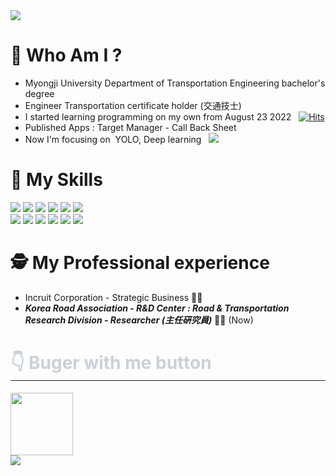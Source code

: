 <img src="https://capsule-render.vercel.app/api?type=Rect&color=auto&height=100&section=header&text=🍔imonkfcwifi🍔&fontSize=90" />

# 🍔  Who Am I ?

- Myongji University Department of Transportation Engineering bachelor's degree
- Engineer Transportation certificate holder (交通技士) 
- I started learning programming on my own from August 23 2022 &nbsp; [![Hits](https://hits.seeyoufarm.com/api/count/incr/badge.svg?url=https%3A%2F%2Fgithub.com%2Fgjbae1212%2Fimonkfcwifi&count_bg=%23000000&title_bg=%23555555&icon=visualstudiocode.svg&icon_color=%23FFFFFF&title=imonkfcwifi&edge_flat=true)](https://hits.seeyoufarm.com) 
- Published Apps : Target Manager - Call Back Sheet
- Now I'm focusing on  &nbsp;YOLO, Deep learning &nbsp; <img src="https://img.shields.io/badge/python-3776AB?style=for-the-badge&logo=python&logoColor=white">

# 🤹 My Skills

<div align=left>

<img src="https://img.shields.io/badge/html5-E34F26?style=for-the-badge&logo=html5&logoColor=white"> 
<img src="https://img.shields.io/badge/css-1572B6?style=for-the-badge&logo=css3&logoColor=white"> 
<img src="https://img.shields.io/badge/javascript-F7DF1E?style=for-the-badge&logo=javascript&logoColor=white"> 
<img src="https://img.shields.io/badge/node.js-339933?style=for-the-badge&logo=Node.js&logoColor=white">
<img src="https://img.shields.io/badge/dart-0175C2?style=for-the-badge&logo=dart&logoColor=white"> 
<img src="https://img.shields.io/badge/flutter-02569B?style=for-the-badge&logo=flutter&logoColor=white"> <br/>
<img src="https://img.shields.io/badge/python-3776AB?style=for-the-badge&logo=python&logoColor=white">
<img src="https://img.shields.io/badge/qgis-589632?style=for-the-badge&logo=qgis&logoColor=white">
<img src="https://img.shields.io/badge/autocad-E51050?style=for-the-badge&logo=autocad&logoColor=white">
<img src="https://img.shields.io/badge/mysql-4479A1?style=for-the-badge&logo=mysql&logoColor=white">
<img src="https://img.shields.io/badge/postgresql-4169E1?style=for-the-badge&logo=postgresql&logoColor=white">
<img src="https://img.shields.io/badge/yolo-412991?style=for-the-badge&logo=openai&logoColor=white">


</div>

# 🕵️ My Professional experience
- Incruit Corporation - Strategic Business 🧑‍💼
- ***Korea Road Association - R&D Center : Road & Transportation Research Division - Researcher (主任硏究員)*** 🧑‍🏫 (Now)

<div style="text-align: left;">
    <h1 style="border-bottom: 1px solid #21262d; color: #c9d1d9;"> 👇 Buger with me button </h1>


 <img src="https://i.giphy.com/media/v1.Y2lkPTc5MGI3NjExdjVjd2Zhb3l2djc2eWtoeGRnZmltd2VyYzQwMnI4dHkzMTc5bHV6NiZlcD12MV9pbnRlcm5hbF9naWZfYnlfaWQmY3Q9Zw/0lGd2OXXHe4tFhb7Wh/giphy.gif" width="100"/>
    <div style="text-align: left;"> <a href=mailto:devimonkfcwifi@gmail.com> <img src="https://img.shields.io/badge/Gmail-EA4335?style=for-the-badge&logo=Gmail&logoColor=white&link=mailto:devimonkfcwifi@gmail.com"> </a>
          </div>  <br> 
    <div style="text-align: left;">  </div> 
    </div>
    
    


<!--<table><tr><td valign="top" width="50%">

<!--<img src="https://github-readme-stats.vercel.app/api?username=imonkfcwifi&show_icons=true&count_private=true&hide_border=true" align="left" style="width: 90%" />


</td><td valign="top" width="50%">

<!--<img src="https://github-readme-stats.vercel.app/api/top-langs/?username=imonkfcwifi&hide_border=true&layout=compact" align="left" style="width: 90%" />-->

  
  
<!--</td></tr></table>  

<br/> 
<a href="https://hits.seeyoufarm.com"><img src="https://hits.seeyoufarm.com/api/count/incr/badge.svg?url=https%3A%2F%2Fgithub.com%2Fimonkfcwifi&count_bg=%23000000&title_bg=%23F20000&icon=&icon_color=%23E7E7E7&title=hits&edge_flat=true"/></a>


